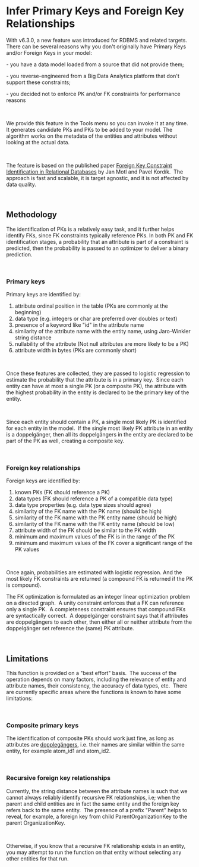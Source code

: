# Infer Primary Keys and Foreign Key Relationships

With v6.3.0, a new feature was introduced for RDBMS and related targets.&nbsp; There can be several reasons why you don't originally have Primary Keys and/or Foreign Keys in your model:

\- you have a data model loaded from a source that did not provide them;&nbsp;

\- you reverse-engineered from a Big Data Analytics platform that don't support these constraints;

\- you decided not to enforce PK and/or FK constraints for performance reasons

&nbsp;

We provide this feature in the Tools menu so you can invoke it at any time.&nbsp; It generates candidate PKs and PKs to be added to your model. The algorithm works on the metadata of the entities and attributes without looking at the actual data. &nbsp;

&nbsp;

The feature is based on the published paper [Foreign Key Constraint Identification in Relational Databases](<https://ceur-ws.org/Vol-1885/106.pdf> "target=\"\_blank\"") by Jan Motl and Pavel Kordík.&nbsp; The approach is fast and scalable, it is target agnostic, and it is not affected by data quality.

&nbsp;

## Methodology

The identification of PKs is a relatively easy task, and it further helps identify FKs, since FK constraints typically reference PKs. In both PK and FK identification stages, a probability that an attribute is part of a constraint is predicted, then the probability is passed to an optimizer to deliver a binary prediction.

&nbsp;

### Primary keys

Primary keys are identified by:

1. attribute ordinal position in the table (PKs are commonly at the beginning)
1. data type (e.g. integers or char are preferred over doubles or text)
1. presence of a keyword like "id" in the attribute name
1. similarity of the attribute name with the entity name, using Jaro-Winkler string distance
1. nullability of the attribute (Not null attributes are more likely to be a PK)
1. attribute width in bytes (PKs are commonly short)

&nbsp;

Once these features are collected, they are passed to logistic regression to estimate the probability that the attribute is in a primary key.&nbsp; Since each entity can have at most a single PK (or a composite PK), the attribute with the highest probability in the entity is declared to be the primary key of the entity.

&nbsp;

Since each entity should contain a PK, a single most likely PK is identified for each entity in the model.&nbsp; If the single most likely PK attribute in an entity is a doppelgänger, then all its doppelgängers in the entity are declared to be part of the PK as well, creating a composite key.

&nbsp;

### Foreign key relationships

Foreign keys are identified by:

1. known PKs (FK should reference a PK)
1. data types (FK should reference a PK of a compatible data type)
1. data type properties (e.g. data type sizes should agree)
1. similarity of the FK name with the PK name (should be high)
1. similarity of the FK name with the PK entity name (should be high)
1. similarity of the FK name with the FK entity name (should be low)
1. attribute width of the FK should be similar to the PK width
1. minimum and maximum values of the FK is in the range of the PK
1. minimum and maximum values of the FK cover a significant range of the PK values

&nbsp;

Once again, probabilities are estimated with logistic regression. And the most likely FK constraints are returned (a compound FK is returned if the PK is compound).

The FK optimization is formulated as an integer linear optimization problem on a directed graph.&nbsp; A unity constraint enforces that a FK can reference only a single PK.&nbsp; A completeness constraint ensures that compound FKs are syntactically correct.&nbsp; A doppelgänger constraint says that if attributes are doppelgängers to each other, then either all or neither attribute from the doppelgänger set reference the (same) PK attribute.

&nbsp;

## Limitations

This function is provided on a "best effort" basis.&nbsp; The success of the operation depends on many factors, including the relevance of entity and attribute names, their consistency, the accuracy of data types, etc.&nbsp; There are currently specific areas where the functions is known to have some limitations:

&nbsp;

### Composite primary keys

The identification of composite PKs should work just fine, as long as attributes are [dopplegängers](<https://en.wikipedia.org/wiki/Doppelgänger> "target=\"\_blank\""), i.e. their names are similar within the same entity, for example atom\_id1 and atom\_id2. &nbsp;

&nbsp;

### Recursive foreign key relationships

Currently, the string distance between the attribute names is such that we cannot always reliably identify recursive FK relationships, i.e; when the parent and child entities are in fact the same entity and the foreign key refers back to the same entity.&nbsp; The presence of a prefix "Parent" helps to reveal, for example, a foreign key from child ParentOrganizationKey to the parent OrganizationKey.

&nbsp;

Otherwise, if you know that a recursive FK relationship exists in an entity, you may attempt to run the function on that entity without selecting any other entities for that run.

